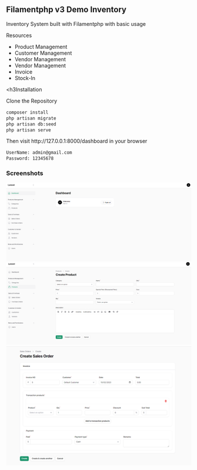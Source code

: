 <h2>Filamentphp v3 Demo Inventory</h2>

<p>Inventory System built with Filamentphp with basic usage</p>
<p>Resources</p>
<ul>
<li>Product Management</li>
<li>Customer Management</li>
<li>Vendor Management</li>
<li>Vendor Management</li>
<li>Invoice</li>
<li>Stock-In</li>
</ul>

<h3Installation</h3>

Clone the Repository

````
composer install
php artisan migrate
php artisan db:seed
php artisan serve 
````
<p> Then visit http://127.0.0.1:8000/dashboard in your browser </p>

````
UserName: admin@gmail.com
Password: 12345678
````


<h3>Screenshots</h3>

![screenshot](public/src/1.png)
![screenshot](public/src/2.png)
![screenshot](public/src/3.png)


